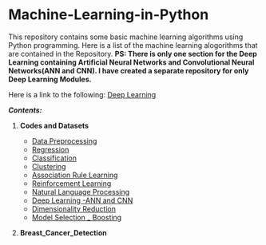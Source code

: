 # Machine-Learning-in-Python
This repository contains some basic machine learning algorithms using Python programming. Here is a list of the machine learning alogorithms that are contained in the Repository. 
**PS: There is only one section for the Deep Learning containing Artificial Neural Networks and Convolutional Neural Networks(ANN and CNN). I have created a separate repository for only Deep Learning Modules.**

Here is a link to the following:
[Deep Learning](https://github.com/s-majumdar7/DeepLearning)


***Contents:***
1. **Codes and Datasets**
    - [Data Preprocessing](https://github.com/s-majumdar7/Machine-Learning-in-Python/tree/master/Codes%20and%20Datasets/Part%201%20-%20Data%20Preprocessing)
    - [Regression](https://github.com/s-majumdar7/Machine-Learning-in-Python/tree/master/Codes%20and%20Datasets/Part%202%20-%20Regression)
    - [Classification](https://github.com/s-majumdar7/Machine-Learning-in-Python/tree/master/Codes%20and%20Datasets/Part%203%20-%20Classification)
    - [Clustering](https://github.com/s-majumdar7/Machine-Learning-in-Python/tree/master/Codes%20and%20Datasets/Part%204%20-%20Clustering)
    - [Association Rule Learning](https://github.com/s-majumdar7/Machine-Learning-in-Python/tree/master/Codes%20and%20Datasets/Part%205%20-%20Association%20Rule%20Learning)
    - [Reinforcement Learning](https://github.com/s-majumdar7/Machine-Learning-in-Python/tree/master/Codes%20and%20Datasets/Part%206%20-%20Reinforcement%20Learning)
    - [Natural Language Processing](https://github.com/s-majumdar7/Machine-Learning-in-Python/tree/master/Codes%20and%20Datasets/Part%207%20-%20Natural%20Language%20Processing/Natural%20Language%20Processing)
    - [Deep Learning -ANN and CNN](https://github.com/s-majumdar7/Machine-Learning-in-Python/tree/master/Codes%20and%20Datasets/Part%208%20-%20Deep%20Learning)
    - [Dimensionality Reduction](https://github.com/s-majumdar7/Machine-Learning-in-Python/tree/master/Codes%20and%20Datasets/Part%209%20-%20Dimensionality%20Reduction)
    - [Model Selection _ Boosting](https://github.com/s-majumdar7/Machine-Learning-in-Python/tree/master/Codes%20and%20Datasets/Part%2010%20-%20Model%20Selection%20_%20Boosting)
    
2. **Breast_Cancer_Detection**
